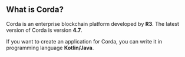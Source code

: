 ## What is Corda?

Corda is an enterprise blockchain platform developed by **R3**. The latest version of Corda is version **4.7**.

If you want to create an application for Corda, you can write it in programming language **Kotlin/Java**.

